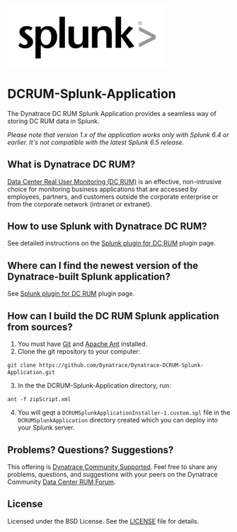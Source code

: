 <img alt="Splunk Logo" src="https://github.com/Dynatrace/DCRUM-Splunk-Application/blob/images/splunk-logo.png" width="360">

# DCRUM-Splunk-Application

The Dynatrace DC RUM Splunk Application provides a seamless way of storing DC RUM data in Splunk.

*Please note that version 1.x of the application works only with Splunk 6.4 or earlier. It's not compatible with the latest Splunk 6.5 release.*

## What is Dynatrace DC RUM?

[Data Center Real User Monitoring (DC RUM)](http://www.dynatrace.com/en/data-center-rum/) is an effective, non-intrusive choice for monitoring business applications that are accessed by employees, partners, and customers outside the corporate enterprise or from the corporate network (intranet or extranet).

## How to use Splunk with Dynatrace DC RUM?

See detailed instructions on the [Splunk plugin for DC RUM](https://community.dynatrace.com/community/display/PUBDCRUM/Splunk+plugin+for+DC+RUM)
plugin page.

## Where can I find the newest version of the Dynatrace-built Splunk application?

See [Splunk plugin for DC RUM](https://community.dynatrace.com/community/display/PUBDCRUM/Splunk+plugin+for+DC+RUM)
plugin page.

## How can I build the DC RUM Splunk application from sources?

1. You must have [Git](https://git-scm.com/) and [Apache Ant](http://ant.apache.org/) installed.
1. Clone the git repository to your computer:
```
git clone https://github.com/Dynatrace/Dynatrace-DCRUM-Splunk-Application.git
```
3. In the the DCRUM-Splunk-Application directory, run:
```
ant -f zipScript.xml
```
4. You will geqt a `DCRUMSplunkApplicationInstaller-1.custom.spl` file in the `DCRUMSplunkApplication`
 directory created which you can deploy into your Splunk server.

## Problems? Questions? Suggestions?

This offering is [Dynatrace Community Supported](https://community.dynatrace.com/community/display/DL/Support+Levels#SupportLevels-Communitysupported/NotSupportedbyDynatrace(providedbyacommunitymember)).
Feel free to share any problems, questions, and suggestions with your peers on the Dynatrace Community
[Data Center RUM Forum](https://answers.dynatrace.com/spaces/159/index.html).

## License

Licensed under the BSD License. See the [LICENSE](https://github.com/Dynatrace/DCRUM-Splunk-Application/blob/master/LICENSE)
file for details.
